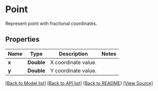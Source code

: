 # Point
Represent point with fractional coordinates.

## Properties
Name | Type | Description | Notes
------------ | ------------- | ------------- | -------------
**x** | **Double** | X coordinate value. | 
**y** | **Double** | Y coordinate value. | 

[[Back to Model list]](../README.md#documentation-for-models) [[Back to API list]](../README.md#documentation-for-api-endpoints) [[Back to README]](../README.md) [[View Source]](../src/models/Point.ts)

